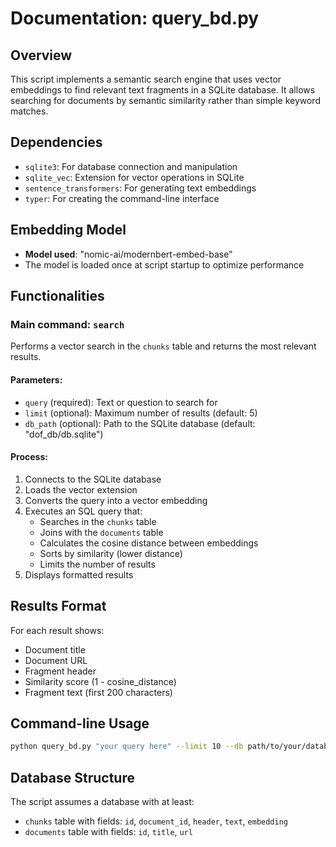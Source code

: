 # Documentation: query_bd.py

## Overview
This script implements a semantic search engine that uses vector embeddings to find relevant text fragments in a SQLite database. It allows searching for documents by semantic similarity rather than simple keyword matches.

## Dependencies
- `sqlite3`: For database connection and manipulation
- `sqlite_vec`: Extension for vector operations in SQLite
- `sentence_transformers`: For generating text embeddings
- `typer`: For creating the command-line interface

## Embedding Model
- **Model used**: "nomic-ai/modernbert-embed-base"
- The model is loaded once at script startup to optimize performance

## Functionalities

### Main command: `search`
Performs a vector search in the `chunks` table and returns the most relevant results.

#### Parameters:
- `query` (required): Text or question to search for
- `limit` (optional): Maximum number of results (default: 5)
- `db_path` (optional): Path to the SQLite database (default: "dof_db/db.sqlite")

#### Process:
1. Connects to the SQLite database
2. Loads the vector extension
3. Converts the query into a vector embedding
4. Executes an SQL query that:
   - Searches in the `chunks` table
   - Joins with the `documents` table
   - Calculates the cosine distance between embeddings
   - Sorts by similarity (lower distance)
   - Limits the number of results
5. Displays formatted results

## Results Format
For each result shows:
- Document title
- Document URL
- Fragment header
- Similarity score (1 - cosine_distance)
- Fragment text (first 200 characters)

## Command-line Usage
```bash
python query_bd.py "your query here" --limit 10 --db path/to/your/database.sqlite
```

## Database Structure
The script assumes a database with at least:
- `chunks` table with fields: `id`, `document_id`, `header`, `text`, `embedding`
- `documents` table with fields: `id`, `title`, `url` 